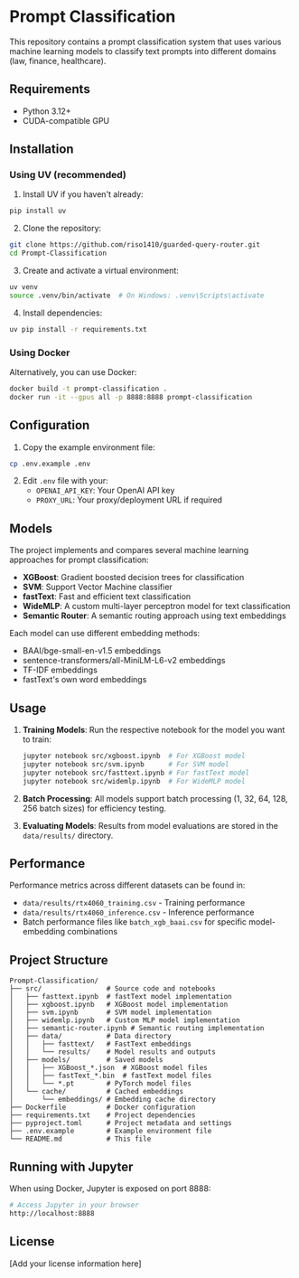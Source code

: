 # Prompt Classification

This repository contains a prompt classification system that uses various machine learning models to classify text prompts into different domains (law, finance, healthcare).

## Requirements

- Python 3.12+
- CUDA-compatible GPU

## Installation

### Using UV (recommended)

1. Install UV if you haven't already:
```bash
pip install uv
```

2. Clone the repository:
```bash
git clone https://github.com/riso1410/guarded-query-router.git
cd Prompt-Classification
```

3. Create and activate a virtual environment:
```bash
uv venv
source .venv/bin/activate  # On Windows: .venv\Scripts\activate
```

4. Install dependencies:
```bash
uv pip install -r requirements.txt
```

### Using Docker

Alternatively, you can use Docker:

```bash
docker build -t prompt-classification .
docker run -it --gpus all -p 8888:8888 prompt-classification
```

## Configuration

1. Copy the example environment file:
```bash
cp .env.example .env
```

2. Edit `.env` file with your:
   - `OPENAI_API_KEY`: Your OpenAI API key
   - `PROXY_URL`: Your proxy/deployment URL if required

## Models

The project implements and compares several machine learning approaches for prompt classification:

- **XGBoost**: Gradient boosted decision trees for classification
- **SVM**: Support Vector Machine classifier
- **fastText**: Fast and efficient text classification
- **WideMLP**: A custom multi-layer perceptron model for text classification
- **Semantic Router**: A semantic routing approach using text embeddings

Each model can use different embedding methods:
- BAAI/bge-small-en-v1.5 embeddings
- sentence-transformers/all-MiniLM-L6-v2 embeddings
- TF-IDF embeddings
- fastText's own word embeddings

## Usage

1. **Training Models**:
   Run the respective notebook for the model you want to train:
   ```bash
   jupyter notebook src/xgboost.ipynb  # For XGBoost model
   jupyter notebook src/svm.ipynb      # For SVM model
   jupyter notebook src/fasttext.ipynb # For fastText model
   jupyter notebook src/widemlp.ipynb  # For WideMLP model
   ```

2. **Batch Processing**:
   All models support batch processing (1, 32, 64, 128, 256 batch sizes) for efficiency testing.

3. **Evaluating Models**:
   Results from model evaluations are stored in the `data/results/` directory.

## Performance

Performance metrics across different datasets can be found in:
- `data/results/rtx4060_training.csv` - Training performance
- `data/results/rtx4060_inference.csv` - Inference performance
- Batch performance files like `batch_xgb_baai.csv` for specific model-embedding combinations

## Project Structure

```
Prompt-Classification/
├── src/                # Source code and notebooks
│   ├── fasttext.ipynb  # fastText model implementation
│   ├── xgboost.ipynb   # XGBoost model implementation
│   ├── svm.ipynb       # SVM model implementation
│   ├── widemlp.ipynb   # Custom MLP model implementation
│   ├── semantic-router.ipynb # Semantic routing implementation
│   ├── data/           # Data directory
│   │   ├── fasttext/   # FastText embeddings
│   │   └── results/    # Model results and outputs
│   ├── models/         # Saved models
│   │   ├── XGBoost_*.json  # XGBoost model files
│   │   ├── fastText_*.bin  # fastText model files
│   │   └── *.pt        # PyTorch model files
│   └── cache/          # Cached embeddings
│       └── embeddings/ # Embedding cache directory
├── Dockerfile          # Docker configuration
├── requirements.txt    # Project dependencies
├── pyproject.toml      # Project metadata and settings
├── .env.example        # Example environment file
└── README.md           # This file
```

## Running with Jupyter

When using Docker, Jupyter is exposed on port 8888:

```bash
# Access Jupyter in your browser
http://localhost:8888
```

## License

[Add your license information here]
